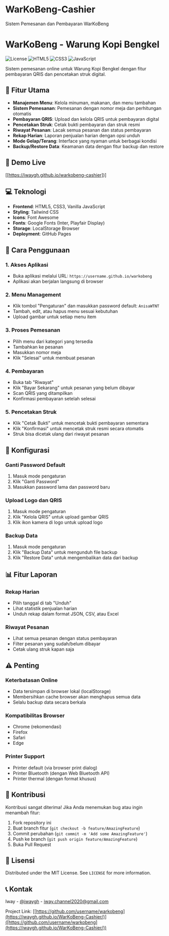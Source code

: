 # WarKoBeng-Cashier
Sistem Pemesanan dan Pembayaran WarKoBeng
# WarKoBeng - Warung Kopi Bengkel

![License](https://img.shields.io/badge/license-MIT-blue.svg)
![HTML5](https://img.shields.io/badge/html5-%23E34F26.svg?style=flat&logo=html5&logoColor=white)
![CSS3](https://img.shields.io/badge/css3-%231572B6.svg?style=flat&logo=css3&logoColor=white)
![JavaScript](https://img.shields.io/badge/javascript-%23F7DF1E.svg?style=flat&logo=javascript&logoColor=black)

Sistem pemesanan online untuk Warung Kopi Bengkel dengan fitur pembayaran QRIS dan pencetakan struk digital.

## 🌟 Fitur Utama

- **Manajemen Menu**: Kelola minuman, makanan, dan menu tambahan
- **Sistem Pemesanan**: Pemesanan dengan nomor meja dan perhitungan otomatis
- **Pembayaran QRIS**: Upload dan kelola QRIS untuk pembayaran digital
- **Pencetakan Struk**: Cetak bukti pembayaran dan struk resmi
- **Riwayat Pesanan**: Lacak semua pesanan dan status pembayaran
- **Rekap Harian**: Laporan penjualan harian dengan opsi unduh
- **Mode Gelap/Terang**: Interface yang nyaman untuk berbagai kondisi
- **Backup/Restore Data**: Keamanan data dengan fitur backup dan restore

## 🚀 Demo Live

[[https://iwaygh.github.io/warkobeng-cashier])]

## 💻 Teknologi

- **Frontend**: HTML5, CSS3, Vanilla JavaScript
- **Styling**: Tailwind CSS
- **Icons**: Font Awesome
- **Fonts**: Google Fonts (Inter, Playfair Display)
- **Storage**: LocalStorage Browser
- **Deployment**: GitHub Pages

## 📱 Cara Penggunaan

### 1. Akses Aplikasi
- Buka aplikasi melalui URL: `https://username.github.io/warkobeng`
- Aplikasi akan berjalan langsung di browser

### 2. Menu Management
- Klik tombol "Pengaturan" dan masukkan password default: `AnisaWTNT`
- Tambah, edit, atau hapus menu sesuai kebutuhan
- Upload gambar untuk setiap menu item

### 3. Proses Pemesanan
- Pilih menu dari kategori yang tersedia
- Tambahkan ke pesanan
- Masukkan nomor meja
- Klik "Selesai" untuk membuat pesanan

### 4. Pembayaran
- Buka tab "Riwayat"
- Klik "Bayar Sekarang" untuk pesanan yang belum dibayar
- Scan QRIS yang ditampilkan
- Konfirmasi pembayaran setelah selesai

### 5. Pencetakan Struk
- Klik "Cetak Bukti" untuk mencetak bukti pembayaran sementara
- Klik "Konfirmasi" untuk mencetak struk resmi secara otomatis
- Struk bisa dicetak ulang dari riwayat pesanan

## 🔧 Konfigurasi

### Ganti Password Default
1. Masuk mode pengaturan
2. Klik "Ganti Password"
3. Masukkan password lama dan password baru

### Upload Logo dan QRIS
1. Masuk mode pengaturan
2. Klik "Kelola QRIS" untuk upload gambar QRIS
3. Klik ikon kamera di logo untuk upload logo

### Backup Data
1. Masuk mode pengaturan
2. Klik "Backup Data" untuk mengunduh file backup
3. Klik "Restore Data" untuk mengembalikan data dari backup

## 📊 Fitur Laporan

### Rekap Harian
- Pilih tanggal di tab "Unduh"
- Lihat statistik penjualan harian
- Unduh rekap dalam format JSON, CSV, atau Excel

### Riwayat Pesanan
- Lihat semua pesanan dengan status pembayaran
- Filter pesanan yang sudah/belum dibayar
- Cetak ulang struk kapan saja

## ⚠️ Penting

### Keterbatasan Online
- Data tersimpan di browser lokal (localStorage)
- Membersihkan cache browser akan menghapus semua data
- Selalu backup data secara berkala

### Kompatibilitas Browser
- Chrome (rekomendasi)
- Firefox
- Safari
- Edge

### Printer Support
- Printer default (via browser print dialog)
- Printer Bluetooth (dengan Web Bluetooth API)
- Printer thermal (dengan format khusus)

## 🤝 Kontribusi

Kontribusi sangat diterima! Jika Anda menemukan bug atau ingin menambah fitur:

1. Fork repository ini
2. Buat branch fitur (`git checkout -b feature/AmazingFeature`)
3. Commit perubahan (`git commit -m 'Add some AmazingFeature'`)
4. Push ke branch (`git push origin feature/AmazingFeature`)
5. Buka Pull Request

## 📄 Lisensi

Distributed under the MIT License. See `LICENSE` for more information.

## 📞 Kontak

Iway - [@iwaygh](https://github.com/iwaygh) - iway.channel2020@gmail.com

Project Link: [[https://github.com/username/warkobeng](https://iwaygh.github.io/WarKoBeng-Cashier/)]([https://github.com/username/warkobeng](https://iwaygh.github.io/WarKoBeng-Cashier/))
